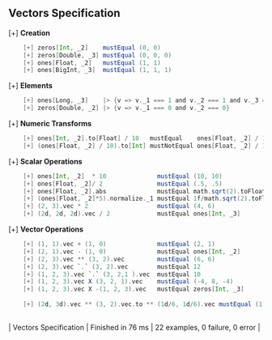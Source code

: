 ## Vectors Specification

[+] __Creation__
```scala
	[+] zeros[Int, _2]    mustEqual (0, 0) 
	[+] zeros[Double, _3] mustEqual (0, 0, 0) 
	[+] ones[Float, _2]   mustEqual (1, 1) 
	[+] ones[BigInt, _3]  mustEqual (1, 1, 1) 
```

[+] __Elements__
```scala
	[+] ones[Long, _3]    |> {v => v._1 === 1 and v._2 === 1 and v._3 === 1}  
	[+] zeros[Double, _2] |> {v => v._1 === 0 and v._2 === 0}  
```

[+] __Numeric Transforms__
```scala
	[+] ones[Int, _2].to[Float] / 10   mustEqual    ones[Float, _2] / 10  
	[+] (ones[Float, _2] / 10).to[Int] mustNotEqual ones[Float, _2] / 10  
```

[+] __Scalar Operations__
```scala
	[+] ones[Int, _2]  * 10              mustEqual (10, 10)  
	[+] ones[Float, _2]/ 2               mustEqual (.5, .5)  
	[+] ones[Float, _2].abs              mustEqual math.sqrt(2).toFloat  
	[+] (ones[Float, _2]*5).normalize._1 mustEqual 1f/math.sqrt(2).toFloat  
	[+] (2, 3).vec * 2                   mustEqual (4, 6)  
	[+] (2d, 2d, 2d).vec / 2             mustEqual ones[Int, _3]  
```

[+] __Vector Operations__
```scala
	[+] (1, 1).vec + (1, 0)              mustEqual (2, 1)  
	[+] (2, 1).vec - (1, 0)              mustEqual ones[Int, _2]  
	[+] (2, 3).vec ** (3, 2).vec         mustEqual (6, 6)  
	[+] (2, 3).vec `.` (3, 2).vec        mustEqual 12  
	[+] (1, 2, 3).vec `.` (3, 2,1 ).vec  mustEqual 10  
	[+] (1, 2, 3).vec X (3, 2, 1).vec    mustEqual (-4, 8, -4)  
	[+] (1, 2, 3).vec X -(1, 2, 3).vec   mustEqual zeros[Int, _3]  
    
	[+] (2d, 3d).vec ** (3, 2).vec.to ** (1d/6, 1d/6).vec mustEqual (1, 1)  
   
```

| Vectors Specification | Finished in 76 ms | 22 examples, 0 failure, 0 error |

